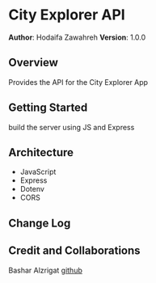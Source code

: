 # City Explorer API

**Author**: Hodaifa Zawahreh
**Version**: 1.0.0

## Overview

Provides the API for the City Explorer App

## Getting Started

build the server using JS and Express

## Architecture

- JavaScript
- Express
- Dotenv
- CORS

## Change Log
<!-- Use this area to document the iterative changes made to your application as each feature is successfully implemented. Use time stamps. Here's an example:

01-01-2001 4:59pm - Application now has a fully-functional express server, with a GET route for the location resource. -->

## Credit and Collaborations

Bashar Alzrigat [github](https://github.com/BasharAlzrigat)

